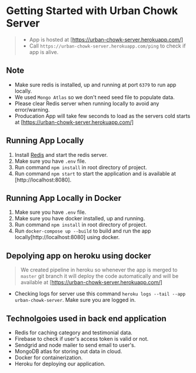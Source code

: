 # Getting Started with Urban Chowk Server

> - App is hosted at [https://urban-chowk-server.herokuapp.com/]
> - Call `https://urban-chowk-server.herokuapp.com/ping` to check if app is alive.
## Note
 - Make sure redis is installed, up and running at port `6379` to run app locally.
 - We used `Mongo Atlas` so we don't need seed file to populate data.
 - Please clear Redis server when running locally to avoid any error/warning.
 - Producation App will take few seconds to load as the servers cold starts at [https://urban-chowk-server.herokuapp.com/]

## Running App Locally
1. Install [Redis](https://redis.io/topics/quickstart) and start the redis server.
1. Make sure you have `.env` file.
2. Run command `npm install` in root directory of project.
3. Run command `npm start` to start the application and is available at [http://localhost:8080].

## Running App Locally in Docker

1. Make sure you have `.env` file.
2. Make sure you have docker installed, up and running.
3. Run command `npm install` in root directory of project.
4. Run `docker-compose up --build` to build and run the app locally[http://localhost:8080] using docker.

## Depolying app on heroku using docker
> We created pipeline in heroku so whenever the app is merged to `master` git branch it will deploy the code automatically and will be available at [https://urban-chowk-server.herokuapp.com/]
- Checking logs for server use this command `heroku logs --tail --app urban-chowk-server`. Make sure you are logged in.



## Technolgoies used in back end application

- Redis for caching category and testimonial data.
- Firebase to check if user's access token is valid or not.
- Sendgrid and node mailer to send email to user's.
- MongoDB atlas for storing out data in cloud.
- Docker for containerization.
- Heroku for deploying our application.
